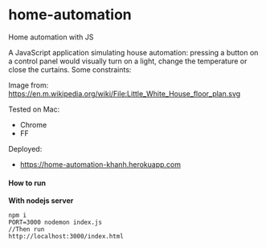 # home-automation
Home automation with JS

A JavaScript application simulating house automation: pressing a button on a control panel would visually turn on a light, change the temperature or close the curtains. Some constraints:

Image from: https://en.m.wikipedia.org/wiki/File:Little_White_House_floor_plan.svg

Tested on Mac:
* Chrome
* FF

Deployed:

* https://home-automation-khanh.herokuapp.com

#### How to run

**With nodejs server**

```
npm i
PORT=3000 nodemon index.js
//Then run
http://localhost:3000/index.html

```
